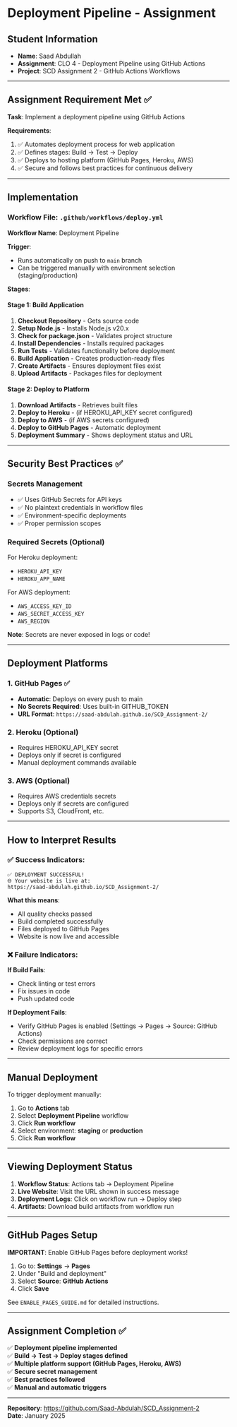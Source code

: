 # Deployment Pipeline - Assignment

## Student Information
- **Name**: Saad Abdullah
- **Assignment**: CLO 4 - Deployment Pipeline using GitHub Actions
- **Project**: SCD Assignment 2 - GitHub Actions Workflows

---

## Assignment Requirement Met ✅

**Task**: Implement a deployment pipeline using GitHub Actions

**Requirements**:
1. ✅ Automates deployment process for web application
2. ✅ Defines stages: Build → Test → Deploy
3. ✅ Deploys to hosting platform (GitHub Pages, Heroku, AWS)
4. ✅ Secure and follows best practices for continuous delivery

---

## Implementation

### Workflow File: `.github/workflows/deploy.yml`

**Workflow Name**: Deployment Pipeline

**Trigger**: 
- Runs automatically on push to `main` branch
- Can be triggered manually with environment selection (staging/production)

**Stages**:

#### Stage 1: Build Application
1. **Checkout Repository** - Gets source code
2. **Setup Node.js** - Installs Node.js v20.x
3. **Check for package.json** - Validates project structure
4. **Install Dependencies** - Installs required packages
5. **Run Tests** - Validates functionality before deployment
6. **Build Application** - Creates production-ready files
7. **Create Artifacts** - Ensures deployment files exist
8. **Upload Artifacts** - Packages files for deployment

#### Stage 2: Deploy to Platform
1. **Download Artifacts** - Retrieves built files
2. **Deploy to Heroku** - (if HEROKU_API_KEY secret configured)
3. **Deploy to AWS** - (if AWS secrets configured)
4. **Deploy to GitHub Pages** - Automatic deployment
5. **Deployment Summary** - Shows deployment status and URL

---

## Security Best Practices ✅

### Secrets Management
- ✅ Uses GitHub Secrets for API keys
- ✅ No plaintext credentials in workflow files
- ✅ Environment-specific deployments
- ✅ Proper permission scopes

### Required Secrets (Optional)
For Heroku deployment:
- `HEROKU_API_KEY`
- `HEROKU_APP_NAME`

For AWS deployment:
- `AWS_ACCESS_KEY_ID`
- `AWS_SECRET_ACCESS_KEY`
- `AWS_REGION`

**Note**: Secrets are never exposed in logs or code!

---

## Deployment Platforms

### 1. GitHub Pages ✅
- **Automatic**: Deploys on every push to main
- **No Secrets Required**: Uses built-in GITHUB_TOKEN
- **URL Format**: `https://saad-abdulah.github.io/SCD_Assignment-2/`

### 2. Heroku (Optional)
- Requires HEROKU_API_KEY secret
- Deploys only if secret is configured
- Manual deployment commands available

### 3. AWS (Optional)
- Requires AWS credentials secrets
- Deploys only if secrets are configured
- Supports S3, CloudFront, etc.

---

## How to Interpret Results

### ✅ Success Indicators:
```
✅ DEPLOYMENT SUCCESSFUL!
🌐 Your website is live at:
https://saad-abdulah.github.io/SCD_Assignment-2/
```

**What this means**:
- All quality checks passed
- Build completed successfully
- Files deployed to GitHub Pages
- Website is now live and accessible

### ❌ Failure Indicators:

**If Build Fails**:
- Check linting or test errors
- Fix issues in code
- Push updated code

**If Deployment Fails**:
- Verify GitHub Pages is enabled (Settings → Pages → Source: GitHub Actions)
- Check permissions are correct
- Review deployment logs for specific errors

---

## Manual Deployment

To trigger deployment manually:

1. Go to **Actions** tab
2. Select **Deployment Pipeline** workflow
3. Click **Run workflow**
4. Select environment: **staging** or **production**
5. Click **Run workflow**

---

## Viewing Deployment Status

1. **Workflow Status**: Actions tab → Deployment Pipeline
2. **Live Website**: Visit the URL shown in success message
3. **Deployment Logs**: Click on workflow run → Deploy step
4. **Artifacts**: Download build artifacts from workflow run

---

## GitHub Pages Setup

**IMPORTANT**: Enable GitHub Pages before deployment works!

1. Go to: **Settings** → **Pages**
2. Under "Build and deployment"
3. Select **Source**: **GitHub Actions**
4. Click **Save**

See `ENABLE_PAGES_GUIDE.md` for detailed instructions.

---

## Assignment Completion ✅

✅ **Deployment pipeline implemented**  
✅ **Build → Test → Deploy stages defined**  
✅ **Multiple platform support (GitHub Pages, Heroku, AWS)**  
✅ **Secure secret management**  
✅ **Best practices followed**  
✅ **Manual and automatic triggers**

---

**Repository**: https://github.com/Saad-Abdulah/SCD_Assignment-2  
**Date**: January 2025

